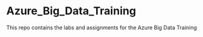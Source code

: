 # Azure_Big_Data_Training
This repo contains the labs and assignments for the Azure Big Data Training 

